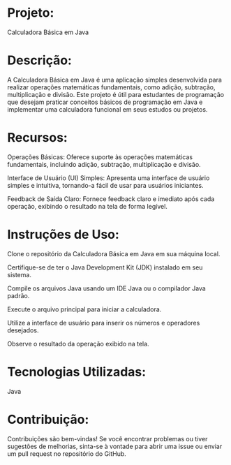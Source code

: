 # Projeto: 
Calculadora Básica em Java

# Descrição:

A Calculadora Básica em Java é uma aplicação simples desenvolvida para realizar operações matemáticas fundamentais, como adição, subtração, multiplicação e divisão. Este projeto é útil para estudantes de programação que desejam praticar conceitos básicos de programação em Java e implementar uma calculadora funcional em seus estudos ou projetos.

# Recursos:

Operações Básicas: Oferece suporte às operações matemáticas fundamentais, incluindo adição, subtração, multiplicação e divisão.

Interface de Usuário (UI) Simples: Apresenta uma interface de usuário simples e intuitiva, tornando-a fácil de usar para usuários iniciantes.

Feedback de Saída Claro: Fornece feedback claro e imediato após cada operação, exibindo o resultado na tela de forma legível.

# Instruções de Uso:

Clone o repositório da Calculadora Básica em Java em sua máquina local.

Certifique-se de ter o Java Development Kit (JDK) instalado em seu sistema.

Compile os arquivos Java usando um IDE Java ou o compilador Java padrão.

Execute o arquivo principal para iniciar a calculadora.

Utilize a interface de usuário para inserir os números e operadores desejados.

Observe o resultado da operação exibido na tela.


# Tecnologias Utilizadas:

Java

# Contribuição:

Contribuições são bem-vindas! Se você encontrar problemas ou tiver sugestões de melhorias, sinta-se à vontade para abrir uma issue ou enviar um pull request no repositório do GitHub.

